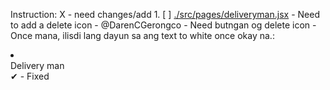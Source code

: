 Instruction:
    X - need changes/add
        1. [ ] [./src/pages/deliveryman.jsx](./src/pages/deliveryman.jsx) - Need to add a delete icon - @DarenCGerongco
            - Need butngan og delete icon 
            - Once mana, ilisdi lang dayun sa [](./src/components/navbar.jsx) ang text to white once okay na.:
            <!-- Start Here -->
                <li className="mb-4 flex items-center hover:bg-white hover:bg-opacity-25 hover:rounded transition duration-300">
                    <div className="border border-white rounded w-5 h-5 mr-2"></div>
                    <Link to="/deliveryman" className="text-white text-lg">Delivery man</Link>
                </li>
            <!-- End Here -->
    ✔ - Fixed
